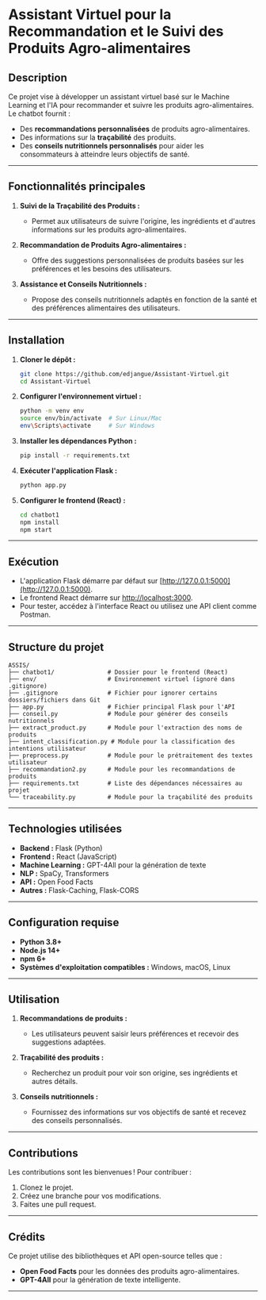 
# Assistant Virtuel pour la Recommandation et le Suivi des Produits Agro-alimentaires

## Description
Ce projet vise à développer un assistant virtuel basé sur le Machine Learning et l'IA pour recommander et suivre les produits agro-alimentaires. Le chatbot fournit :
- Des **recommandations personnalisées** de produits agro-alimentaires.
- Des informations sur la **traçabilité** des produits.
- Des **conseils nutritionnels personnalisés** pour aider les consommateurs à atteindre leurs objectifs de santé.

---

## Fonctionnalités principales
1. **Suivi de la Traçabilité des Produits :**
   - Permet aux utilisateurs de suivre l'origine, les ingrédients et d'autres informations sur les produits agro-alimentaires.

2. **Recommandation de Produits Agro-alimentaires :**
   - Offre des suggestions personnalisées de produits basées sur les préférences et les besoins des utilisateurs.

3. **Assistance et Conseils Nutritionnels :**
   - Propose des conseils nutritionnels adaptés en fonction de la santé et des préférences alimentaires des utilisateurs.

---

## Installation
1. **Cloner le dépôt :**
   ```bash
   git clone https://github.com/edjangue/Assistant-Virtuel.git
   cd Assistant-Virtuel
   ```

2. **Configurer l'environnement virtuel :**
   ```bash
   python -m venv env
   source env/bin/activate  # Sur Linux/Mac
   env\Scripts\activate     # Sur Windows
   ```

3. **Installer les dépendances Python :**
   ```bash
   pip install -r requirements.txt
   ```

4. **Exécuter l'application Flask :**
   ```bash
   python app.py
   ```

5. **Configurer le frontend (React) :**
   ```bash
   cd chatbot1
   npm install
   npm start
   ```

---

## Exécution
- L'application Flask démarre par défaut sur [http://127.0.0.1:5000](http://127.0.0.1:5000).
- Le frontend React démarre sur [http://localhost:3000](http://localhost:3000).
- Pour tester, accédez à l'interface React ou utilisez une API client comme Postman.

---

## Structure du projet
```
ASSIS/
├── chatbot1/               # Dossier pour le frontend (React)
├── env/                    # Environnement virtuel (ignoré dans .gitignore)
├── .gitignore              # Fichier pour ignorer certains dossiers/fichiers dans Git
├── app.py                  # Fichier principal Flask pour l'API
├── conseil.py              # Module pour générer des conseils nutritionnels
├── extract_product.py      # Module pour l'extraction des noms de produits
├── intent_classification.py # Module pour la classification des intentions utilisateur
├── preprocess.py           # Module pour le prétraitement des textes utilisateur
├── recommandation2.py      # Module pour les recommandations de produits
├── requirements.txt        # Liste des dépendances nécessaires au projet
└── traceability.py         # Module pour la traçabilité des produits
```

---

## Technologies utilisées
- **Backend :** Flask (Python)
- **Frontend :** React (JavaScript)
- **Machine Learning :** GPT-4All pour la génération de texte
- **NLP :** SpaCy, Transformers
- **API :** Open Food Facts
- **Autres :** Flask-Caching, Flask-CORS

---

## Configuration requise
- **Python 3.8+**
- **Node.js 14+**
- **npm 6+**
- **Systèmes d'exploitation compatibles :** Windows, macOS, Linux

---

## Utilisation
1. **Recommandations de produits :**
   - Les utilisateurs peuvent saisir leurs préférences et recevoir des suggestions adaptées.

2. **Traçabilité des produits :**
   - Recherchez un produit pour voir son origine, ses ingrédients et autres détails.

3. **Conseils nutritionnels :**
   - Fournissez des informations sur vos objectifs de santé et recevez des conseils personnalisés.

---

## Contributions
Les contributions sont les bienvenues ! Pour contribuer :
1. Clonez le projet.
2. Créez une branche pour vos modifications.
3. Faites une pull request.

---

## Crédits
Ce projet utilise des bibliothèques et API open-source telles que :
- **Open Food Facts** pour les données des produits agro-alimentaires.
- **GPT-4All** pour la génération de texte intelligente.

---
